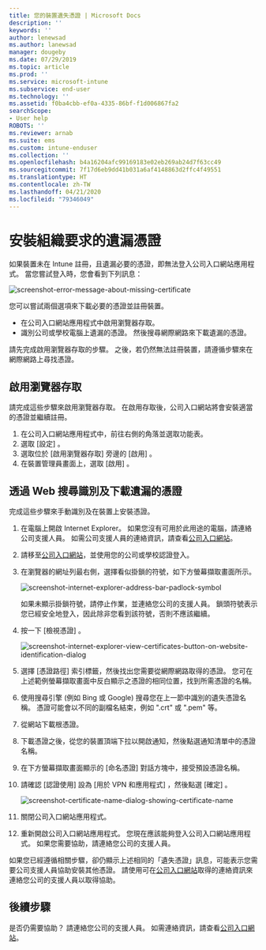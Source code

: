 ```yaml
---
title: 您的裝置遺失憑證 | Microsoft Docs
description: ''
keywords: ''
author: lenewsad
ms.author: lanewsad
manager: dougeby
ms.date: 07/29/2019
ms.topic: article
ms.prod: ''
ms.service: microsoft-intune
ms.subservice: end-user
ms.technology: ''
ms.assetid: f0ba4cbb-ef0a-4335-86bf-f1d006867fa2
searchScope:
- User help
ROBOTS: ''
ms.reviewer: arnab
ms.suite: ems
ms.custom: intune-enduser
ms.collection: ''
ms.openlocfilehash: b4a16204afc99169183e02eb269ab24d7f63cc49
ms.sourcegitcommit: 7f17d6eb9dd41b031a6af4148863d2ffc4f49551
ms.translationtype: HT
ms.contentlocale: zh-TW
ms.lasthandoff: 04/21/2020
ms.locfileid: "79346049"
---
```

# <a name="install-missing-certificate-required-by-your-organization"></a>安裝組織要求的遺漏憑證  

如果裝置未在 Intune 註冊，且遺漏必要的憑證，即無法登入公司入口網站應用程式。 當您嘗試登入時，您會看到下列訊息：

![screenshot-error-message-about-missing-certificate](./media/andr-cert_install-1-cert_missing.png)

您可以嘗試兩個選項來下載必要的憑證並註冊裝置。 

- 在公司入口網站應用程式中啟用瀏覽器存取。
- 識別公司或學校電腦上遺漏的憑證。 然後搜尋網際網路來下載遺漏的憑證。 

請先完成啟用瀏覽器存取的步驟。 之後，若仍然無法註冊裝置，請遵循步驟來在網際網路上尋找憑證。 

## <a name="enable-browser-access"></a>啟用瀏覽器存取
請完成這些步驟來啟用瀏覽器存取。 在啟用存取後，公司入口網站將會安裝適當的憑證並繼續註冊。    

1. 在公司入口網站應用程式中，前往右側的角落並選取功能表。  
2. 選取 [設定]  。  
3. 選取位於 [啟用瀏覽器存取]  旁邊的 [啟用]  。  
4. 在裝置管理員畫面上，選取 [啟用]  。 

## <a name="identify-and-download-the-missing-certificate-through-web-search"></a>透過 Web 搜尋識別及下載遺漏的憑證
完成這些步驟來手動識別及在裝置上安裝憑證。  

1. 在電腦上開啟 Internet Explorer。 如果您沒有可用於此用途的電腦，請連絡公司支援人員。 如需公司支援人員的連絡資訊，請查看[公司入口網站](https://go.microsoft.com/fwlink/?linkid=2010980)。

2. 請移至[公司入口網站](https://go.microsoft.com/fwlink/?linkid=2010980)，並使用您的公司或學校認證登入。

3. 在瀏覽器的網址列最右側，選擇看似掛鎖的符號，如下方螢幕擷取畫面所示。

    ![screenshot-internet-explorer-address-bar-padlock-symbol](./media/andr-missing-cert-ie-padlock-symbol.png)

    如果未顯示掛鎖符號，請停止作業，並連絡您公司的支援人員。 鎖頭符號表示您已經安全地登入，因此除非您看到該符號，否則不應該繼續。

4. 按一下 [檢視憑證]  。

    ![screenshot-internet-explorer-view-certificates-button-on-website-identification-dialog](./media/andr-missg-cert-ie-view-cert-button.png)

5. 選擇 [憑證路徑]  索引標籤，然後找出您需要從網際網路取得的憑證。 您可在上述範例螢幕擷取畫面中反白顯示之憑證的相同位置，找到所需憑證的名稱。

6. 使用搜尋引擎 (例如 Bing 或 Google) 搜尋您在上一節中識別的遺失憑證名稱。 憑證可能會以不同的副檔名結束，例如 ".crt" 或 ".pem" 等。

7. 從網站下載根憑證。

8. 下載憑證之後，從您的裝置頂端下拉以開啟通知，然後點選通知清單中的憑證名稱。

4. 在下方螢幕擷取畫面顯示的 [命名憑證]  對話方塊中，接受預設憑證名稱。

5. 請確認 [認證使用]  設為 [用於 VPN 和應用程式]  ，然後點選 [確定]  。

    ![screenshot-certificate-name-dialog-showing-certificate-name](./media/andr-missing-cert-cert-name.png)

6. 關閉公司入口網站應用程式。

7. 重新開啟公司入口網站應用程式。 您現在應該能夠登入公司入口網站應用程式。 如果您需要協助，請連絡您公司的支援人員。

如果您已經遵循相關步驟，卻仍顯示上述相同的「遺失憑證」訊息，可能表示您需要公司支援人員協助安裝其他憑證。 請使用可在[公司入口網站](https://go.microsoft.com/fwlink/?linkid=2010980)取得的連絡資訊來連絡您公司的支援人員以取得協助。

## <a name="next-steps"></a>後續步驟  

是否仍需要協助？ 請連絡您公司的支援人員。 如需連絡資訊，請查看[公司入口網站](https://go.microsoft.com/fwlink/?linkid=2010980)。  

